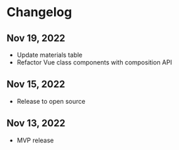 # Changelog

## Nov 19, 2022

- Update materials table
- Refactor Vue class components with composition API

## Nov 15, 2022

- Release to open source

## Nov 13, 2022

- MVP release
